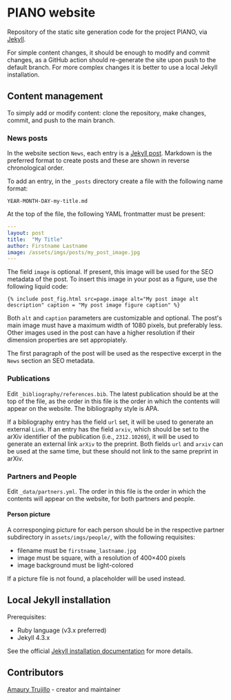 # PIANO website

Repository of the static site generation code for the project PIANO, via [Jekyll](https://jekyllrb.com/).

For simple content changes, it should be enough to modify and commit changes, as a GitHub action should re-generate the site upon push to the default branch. For more complex changes it is better to use a local Jekyll installation.

## Content management

To simply add or modify content: clone the repository, make changes, commit, and push to the main branch.

### News posts

In the website section `News`, each entry is a [Jekyll post](https://jekyllrb.com/docs/posts/). Markdown is the preferred format to create posts and these are shown in reverse chronological order.

To add an entry, in the `_posts` directory create a file with the following name format:

```
YEAR-MONTH-DAY-my-title.md
```

At the top of the file, the following YAML frontmatter must be present:

```yaml
---
layout: post
title:  "My Title"
author: Firstname Lastname
image: /assets/imgs/posts/my_post_image.jpg
---
```

The field `image` is optional. If present, this image will be used for the SEO metadata of the post. To insert this image in your post as a figure, use the following liquid code:

```liquid
{% include post_fig.html src=page.image alt="My post image alt description" caption = "My post image figure caption" %}
```

Both `alt` and `caption` parameters are customizable and optional. The post's main image must have a maximum width of 1080 pixels, but preferably less. Other images used in the post can have a higher resolution if their dimension properties are set appropiately.

The first paragraph of the post will be used as the respective excerpt in the `News` section an SEO metadata.

### Publications

Edit `_bibliography/references.bib`. The latest publication should be at the top of the file, as the order in this file is the order in which the contents will appear on the website. The bibliography style is APA.

If a bibliography entry has the field `url` set, it will be used to generate an external `Link`. If an entry has the field `arxiv`, which should be set to the arXiv identifier of the publication (i.e., `2312.10269`), it will be used to generate an external link `arXiv` to the preprint. Both fields `url` and `arxiv` can be used at the same time, but these should not link to the same preprint in arXiv.

### Partners and People

Edit `_data/partners.yml`. The order in this file is the order in which the contents will appear on the website, for both partners and people.

#### Person picture

A corresponging picture for each person should be in the respective partner subdirectory in `assets/imgs/people/`, with the following requisites:

- filename must be `firstname_lastname.jpg`
- image must be square, with a resolution of 400×400 pixels
- image background must be light-colored

If a picture file is not found, a placeholder will be used instead.

## Local Jekyll installation

Prerequisites:

- Ruby language (v3.x preferred)
- Jekyll 4.3.x

See the official [Jekyll installation documentation](https://jekyllrb.com/docs/installation/#requirements) for more details.


## Contributors

[Amaury Trujillo](https://www.iit.cnr.it/en/amaury.trujillo/) - creator and maintainer